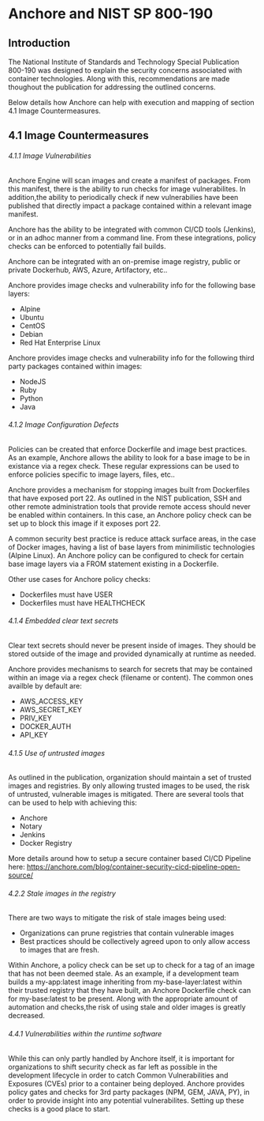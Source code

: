 # Anchore and NIST SP 800-190

## Introduction

The National Institute of Standards and Technology Special Publication 800-190 was designed to explain the security concerns associated with container technologies. Along with this, recommendations are made thoughout the publication for addressing the outlined concerns. 

Below details how Anchore can help with execution and mapping of section 4.1 Image Countermeasures.

## 4.1 Image Countermeasures

###### 4.1.1 Image Vulnerabilities

Anchore Engine will scan images and create a manifest of packages. From this manifest, there is the ability to run checks for image vulnerabilites. In addition,the ability to periodically check if new vulnerabilies have been published that directly impact a package contained within a relevant image manifest. 

Anchore has the ability to be integrated with common CI/CD tools (Jenkins), or in an adhoc manner from a command line. From these integrations, policy checks can be enforced to potentially fail builds. 

Anchore can be integrated with an on-premise image registry, public or private Dockerhub, AWS, Azure, Artifactory, etc..

Anchore provides image checks and vulnerability info for the following base layers:

- Alpine
- Ubuntu
- CentOS
- Debian
- Red Hat Enterprise Linux

Anchore provides image checks and vulnerability info for the following third party packages contained within images:

- NodeJS
- Ruby
- Python
- Java


###### 4.1.2 Image Configuration Defects

Policies can be created that enforce Dockerfile and image best practices. As an example, Anchore allows the ability to look for a base image to be in existance via a regex check. These regular expressions can be used to enforce policies specific to image layers, files, etc..

Anchore provides a mechanism for stopping images built from Dockerfiles that have exposed port 22. As outlined in the NIST publication, SSH and other remote administration tools that provide remote access should never be enabled within containers. In this case, an Anchore policy check can be set up to block this image if it exposes port 22.

A common security best practice is reduce attack surface areas, in the case of Docker images, having a list of base layers from minimilistic technologies (Alpine Linux). An Anchore policy can be configured to check for certain base image layers via a FROM statement existing in a Dockerfile. 

Other use cases for Anchore policy checks:

- Dockerfiles must have USER
- Dockerfiles must have HEALTHCHECK

###### 4.1.4 Embedded clear text secrets

Clear text secrets should never be present inside of images. They should be stored outside of the image and provided dynamically at runtime as needed. 

Anchore provides mechanisms to search for secrets that may be contained within an image via a regex check (filename or content). The common ones availble by default are:

- AWS_ACCESS_KEY
- AWS_SECRET_KEY
- PRIV_KEY
- DOCKER_AUTH
- API_KEY

###### 4.1.5 Use of untrusted images

As outlined in the publication, organization should maintain a set of trusted images and registries. By only allowing trusted images to be used, the risk of untrusted, vulnerable images is mitigated. There are several tools that can be used to help with achieving this: 

- Anchore
- Notary
- Jenkins
- Docker Registry

More details around how to setup a secure container based CI/CD Pipeline here: https://anchore.com/blog/container-security-cicd-pipeline-open-source/

###### 4.2.2 Stale images in the registry

There are two ways to mitigate the risk of stale images being used: 

- Organizations can prune registries that contain vulnerable images
- Best practices should be collectively agreed upon to only allow access to images that are fresh. 

Within Anchore, a policy check can be set up to check for a tag of an image that has not been deemed stale. As an example, if a development team builds a my-app:latest image inheriting from my-base-layer:latest within their trusted registry that they have built, an Anchore Dockerfile check can for my-base:latest to be present. Along with the appropriate amount of automation and checks,the risk of using stale and older images is greatly decreased.  

###### 4.4.1 Vulnerabilities within the runtime software

While this can only partly handled by Anchore itself, it is important for organizations to shift security check as far left as possible in the development lifecycle in order to catch Common Vulnerabilities and Exposures (CVEs) prior to a container being deployed. Anchore provides policy gates and checks for 3rd party packages (NPM, GEM, JAVA, PY), in order to provide insight into any potential vulnerabilites. Setting up these checks is a good place to start. 
